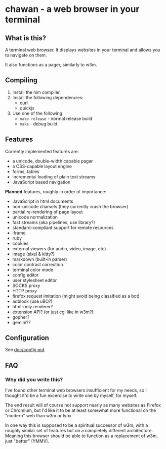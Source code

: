 # chawan - a web browser in your terminal

## What is this?

A terminal web browser. It displays websites in your terminal and allows you to
navigate on them.

It also functions as a pager, similarly to w3m.

## Compiling

1. Install the nim compiler.
2. Install the following dependencies:
	- curl
	- quickjs
3. Use one of the following:
	- `make release` - normal release build
	- `make` - debug build

## Features

Currently implemented features are:

* a unicode, double-width capable pager
* a CSS-capable layout engine
* forms, tables
* incremental loading of plain text streams
* JavaScript based navigation

**Planned** features, roughly in order of importance:

* JavaScript in html documents
* non-unicode charsets (they currently crash the browser)
* partial re-rendering of page layout
* unicode normalization
* fast streams (aka pipelines; use library?)
* standard-compliant support for remote resources
* iframe
* ruby
* cookies
* external viewers (for audio, video, image, etc)
* image (sixel & kitty?)
* markdown (built-in parser)
* color contrast correction
* terminal color mode
* config editor
* user stylesheet editor
* SOCKS proxy
* HTTP proxy
* firefox request imitation (might avoid being classified as a bot)
* adblock (use uBO?)
* html-only renderer?
* extension API? (or just cgi like in w3m?)
* gopher?
* gemini??

## Configuration

See [doc/config.md](doc/config.md).

## FAQ

### Why did you write this?

I've found other terminal web browsers insufficient for my needs, so I thought
it'd be a fun excercise to write one by myself, for myself.

The end result will of course not support nearly as many websites as Firefox or
Chromium, but I'd like it to be at least somewhat more functional on the
"modern" web than w3m or lynx.

In one way this is supposed to be a spiritual successor of w3m, with a roughly
similar set of features but on a completely different architecture. Meaning
this browser should be able to function as a replacement of w3m, just "better"
(YMMV).
